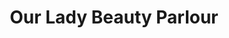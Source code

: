 ---
title: "Our Lady Beauty Parlour"
url: /puthuppally/our-lady-beauty-parlour/
shop: Schneiderei
---